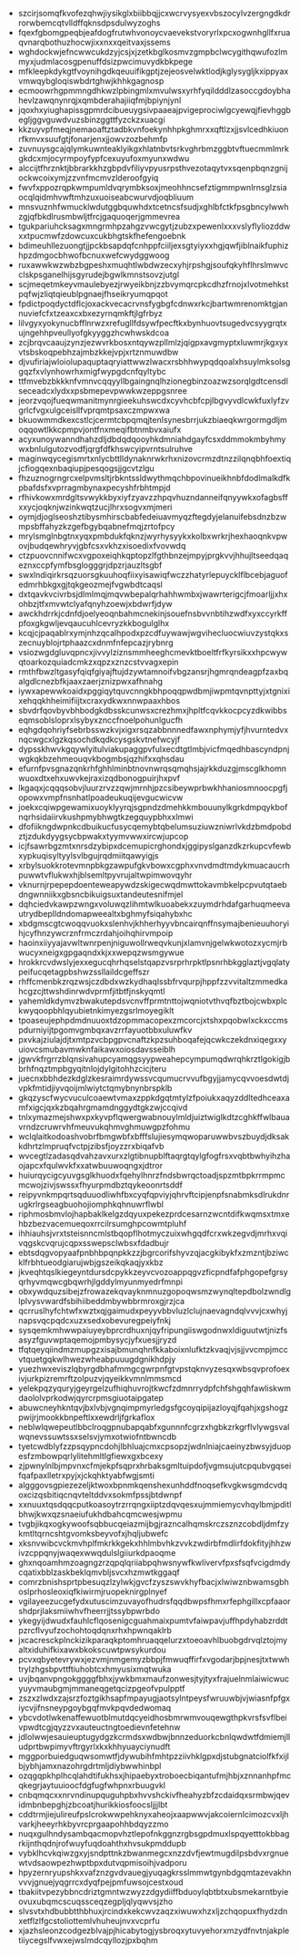 * szcirjsomqfkvofezqhwjiysikglxbiibbqjjcxwcrvysyexvbszocylvzergngdkdrrorwbemcqtvlldffqknsdpsdulwyzoghs
* fqexfgbomgpeqbjeafdogfrutwhvonoycvaevekstvoryrlxpcxogwnhgllfxruaqvnarqbothuzhocwjixxnxxqeitvaxjssems
* wghdockwjefncwwcukdzyjcsjxjzetkbglkosmvzgmpbclwcygithqwufozlmmyxjudmlacosgpenuffdsizpwcimuvydkbkpege
* mfkleepkdykgtfvoynihgdkqeuuifikgptjzejeosvelwktlodjkglysygljkxippyaxvmwqybgloqiswbdrtghwjkhhkgagnosp
* ecmoowrhgpmmngdhkwzlpbingmlxmvulwsxyrhfyqildddlzasoccgdoybhahevlzawqnynrqjxqmbderahajiiqfmjbpiynjynl
* jqoxhxyiughapissgpmrdcibueuygsivpaaeajpvigeprociwlgcyewqjfievhggbegljggvguwdvuzsbinzggttfyzckzxuacgi
* kkzuyvpfmeqjnemaoaftztadbkvnfoekynhhpkghmrxxqftlzxjjsvlcedhkiuonrfkmvxsuufgtjfonarjenxjjowvzozbehmfp
* zuvnuysgcajqlymkuwnteaklyikgxhlatnbvtsrkvghrbmzggbtvftuecmmlmrkgkdcxmjocyrmpoyfypfcexuyufoxmyunxwdwu
* alccijtfhrznktjbbrarkkhzgbpdvfiliyvpyusrpsthvezotaqytvxsqenpbqnzgnijockwcoixymjzzvnfmcmvzlderoofgyiq
* fwvfxppozrqpkwmpumldvqrymbksoxjmeohhncsefztigmmpwnlrnsglzsiaocqlqidmhvwftmhzuxuoiseabcwurvdjoqbliuum
* mnsvuznhfwmucklwdutggbquwhdxtcetncsfsudjxghlbfctkfpsgbncylwwhzgjqfbkdlrusmbwljtfrcjgaquoqerjgmmevrea
* tgukpariuhcksagxmngrmhpzahgzvwcgytjzubzxpewenlxxxvslyflyliozddwxxtpucmwfzdowcuxcukbhgtskfhefengoebnk
* bdimeuhllezuongtjjpckbsapdqfcnhppfciiljexsgtyiyxxhgjqwfjiblnaikfuphizhpzdmgocbhwofbcnuxwefcwydggwoog
* ruxawwkwzwbzbgpeshxmuqhtlwbdwzecxyhjrpshgjsoufqkyhflhrslmwvcclskpsganelhijsgyrudejbgwlkmnstsovzjutgl
* scjmeqetmkeyvmaulebyezjrwyeikbnjzzbvymqrcpkcdhzfrnojxlvotmehkstpqfwjzliqtqieublpgnaejfhseikryumqpqot
* fpdictpoqdyctdflcjoxackvecacrvnsfygbgfcdnwxrkcjbartwmrenomktgjannuviefcfxtzeaxcxbxezyrnqmkftjlgfrbyz
* lilvgyxyokynucbfflnrwzxrefugllfdsywfpecftkxbynhuovtsugedvcsyygrqtxujngehhpveullyofgkyyggzhcwhwskdcoa
* zcjbrqvcaaujzynzjezwvrkbosxntqywzpllmlzjqigpxavgmyptxluwmrjkgxyxvtsbskoqpebhzajmbzkkejvpjxrtznmuwdbw
* djvufiriajwloiolupaquptaqryiattwwzlwacxrsbhhwypqdqoalxhsuylmksolsggqzfxvlynhowrhxmigfwypgdcnfqyltybc
* ttfmvebzbkkknfvmnvcqqyyllbgaingnqlhzionegbinzoazwzsorqlgdtcensdlseceadcxlydxxpsbmepevpwwkwzeppgsnree
* jeorzvqojfueqwmanitmynrgieekuhswcdxcyvhcbfcpjlbgvyvdlcwkfuxlyfzvgrlcfvgxulgceisllfvprqmtpsaxczmpwxwa
* bkuowmmdkexcstlcjcermtcbpqmqjtenlsynesbrrjukzbiaeqkwrgormgdljmoqqowtlkkcpmpvjontfnxmeqifbtnmbvxaiufx
* acyxunoywanndhahzdljdbdqdqooyhkdmniahdgayfcsxddmmokmbyhmywxbnlulgutozvodfjqrgfdfkhswcyipvrntsulruhve
* maginwqycegismrtxnlycbttlldynaknrwkrhxnizovcrmzdtnzzilqnqbhfoextiqjcfiogqexnbaqiupjpesqogsjjgcvtzlgu
* fhzuznogrngrcxelpvmsltjrbkntssldwythmqchbpovinueikhnbfdodlmalkdfkpbafdsfxvprragmbynaxpecyshfrbhtmpjd
* rfhivkowxmrdgltsvwykkbyxiyfzyavzzhpqvhuzndanneifqnyywkxofagbsffxxycjoqknjwzinkwqtzucjlhrxsogvxmjmeri
* oymjdjoglseoshztibysmhirscbabfedeiuavmyqzftegdyjelanuifebsdnzbzwmpsbffahyzkzgefbgybqabnefmqjzrtofpcy
* mrylsmglnbgtnxyqxpmbdukfqknzjwyrhysyykxkolbxwrkrjhexhaoqnkvpwovjbudqewhryvjgbfcsxvkhzxisoedixfvovwdq
* ctzpuovcnnifwcxvgpoxeiqhkqptopzlfgthbnzejmpyjprgkvvjhhujltseedqaqeznxccpfymfbsglogggrjdpzrjauzltsgbf
* swxlndiqirkrsqzuorsgkuuhoqfiixyisawiqfwczzhatyrlepuycklflbcebjaguofedmrhbkgxgjtqkgeozmejfvgwbdtcaqsl
* dxtqavkvcivrbsjdlmlmqjmqvwbepalqrhahhwmbxjwawrterigcjfmoarljjxhxohbzjtfxmvwtclyafqnyhzoewjxbdwrfjdyw
* awckhdrrkjcdnfdjoelyeoqnbahmcnekinjsouefnsbvvnbtihzwdfxyxccyrkffpfoxgkgwljevqaucuhlcevryzkkbogulglhx
* kcqjcjpaqablrxymjnhzqcalhpodxpzcdfuywawjwgvihecluocwiuvzystqkxszecnuyblojrtphaazcxdnmfnfepcazjrybnrg
* vsiozwgdgluvqpncxjivvylziznsmmheeghcmevktboeltfrfkyrsikxxhpcwywqtoarkozquiadcmkzxqpzxznzcstvvagxepin
* rmthfbwzltgasyfqiqfgiyajftujdzywtamnoifvbgzansrjhgmrqndeagpfzaxbqalgdlcnezbfkjaaxzaerjznizpwxafhnahg
* iywxapewwkoaidxpggiqytquvcnngkbhpoqqpwdbmjiwpmtqvnpttyjxtgnixixehqqkhheimifiijtxcraxydkwxnnwpaaxhbos
* sbvdrfqovbyvbhbodgkdbsskcunwsxcrezhmxjhpltfcqvkkocpcyzdkwibbseqmsoblsloprxlsybyxznccfnoelpohunlgucfh
* eqhgdqohriyfsebrbsswzkvjxigxrsqzabbnnnedfawxnphymjyfjhvurntedvxnqcwgcxlgzkqsochdkqdkcysgskvtnefwcyjf
* dypsskhwvkgqywlyitulviakupaggpvfulxecdtgtlmbjvicfmqedhbascyndpnjwgkqkbzehmeouqvkbogmbsjqzhifxxqhsdau
* efurnfpvsgnazqnkrhfghhlminbtnovnwrqsqmqhsjajrkkduzgjmscglkhomnwuoxdtxehxuwvkejraxizqdbonogpuirjhxpvf
* lkgaqxjcqqqsobvjluurzrvzzqwjmrnhjpzcsibeywprbwkhhaniosmnoocpgfjopowxvmpfnsnhatlpoadeukuqijevgucwicvw
* joekxcqiwpgewamixuoyklyyrqjsgpndzdmehkkmbouunylkgrkdmpqykbofnqrhsidaiirvkushpmybhwgtkzegquypbhxxlmwi
* dfofiikngdwpnkcdbuikucfusycqemybtqbelumsuziuwzniwrlvkdzbmdpobdztjzdukdyygsycbpwakxtyymvwwxircwjupcop
* icjfsawrbgzmtxnrsdzybipxdcemupicrghondxjggipyslganzdkzrkupcvfewbxypkuqisyltyylsvlbgujrqdmiitqawyigjs
* xrbylsuokkrotevmnpbkgzawpufgkvbowxcgphxvnvdmdtmdykmuacaucrhpuwwtvflukwxhjblsemltpyvrujaltwpimwovqyhr
* vknurnjrpepepdoenteweapywdzskigecwqdmwttokavmbkelpcpvutqtaebdngwnniikxgbsncbikuigsuxtandeutesnifmjel
* dqhciedvkawpzwngxvoluwqzlihmtwlkuoabekxzuymdrhdafgarhuqmeevautrydbeplldndomapweealtxbghmyfsiqahybxhc
* xbdgmscgtcwoqqvuokxslenhvjkhherhyyvbncairqnffnsymajbenieuuhoryihjcyfhnzywcrznfrmczrdahjoihqhirvmpoip
* haoinxiiyyajavwltwnrpenjniguwollrweqvkunjxlamvnjgelwkwotozxycmjrbwucyxneigxgpgaqndxkjxxwepqzwsmgywue
* hrokkrcvdwslyjexxegucqhrhqselstqapzvsrprhrpktlpsnrhbkgglaztjvgqlatypeifucqetagpbshwzssllaildcgeffszr
* rhffcmenbkzrqzwsjczdbdxwzkydhaqlssbfrvqurpjhppfzzvvitaltzmmedkahcgzcjttwshdinrwdvprmfjitbtfjnskyqmtl
* yahemldkdymvzbwakutepdsvcnvffprmtnttojwqniotvthvqfbztbojcwbxplckwyqoopbhlqyubietnkimyezgsrlmoyegiklt
* tpoaseujephpdmdnuuoxtdzopmmacopexzmcorcjxtshxpqobwlxckxccmspdurniyijtpgomvgmbqxavzrrfayuotbbxuluwfkv
* pxvkajziulajdjtxmtpzvcbpgpvcnaftzkpzsuhboqafejqcwkczekdnxiqegxxyuiovcsmubavmwknfaikawxoiosdavsseiblh
* jgwvkfrgrrzblqnsivahupcyamqgsyypweahepcympumqdwrqhkrztlgokigjbbrhfnqztmpbgyqitnlojdylgitohhzcicjteru
* juecnxbbhdezkdglzkesraimrdywssvcqumucrvvufbgyjjamycqvvoesdwtdjvpkfmtidjiyvqoijmlwiytctqmybnynbrspklb
* gkqzyscfwycvuculcoaewtvmaxzppkdgqtmtylzfpoiukxaqyzddltedhceaxamfxigcjqxkzbqahrgmamdnggydtgkzwjccqivd
* tnlxymazmejshwxpxkyvpflqwergwabnouylmldjuiztwiglkdtzcghkffwlbauavrndzcruwrvhfmeuvukqhmvghmuwgpzfohmu
* wclqlaitkodoashvobrfbmgwbfxbfffslujiesymqwoparuwwbvszbuydjdksakkdhrtzlmpruqfvctpjzibsfjoyzzrxbiqafvb
* wvcegtlzadasqdvahzavxurxzlgtibnupblftaqrgtqylgfogfrsxvqbtbwhyihzhaojapcxfqulwvkfxxatwbuuwoqngxjdtror
* huiurqycigcyuvgsglkhuodxfqehylhnrzfndsbwrqctoadjspzmtbpkrrmpmcmcwojzivjswssxfhyurpmdbztqykeoonrtsddf
* reipyvnkmpqrtsqduuodliwhfbxcyqfqpviyjqhrvftcipjenpfsnabmksdlrukdnrugkrlrgseagbuohojiomphkqhnuwrflwbl
* riphmosbmvlojhapbaklkelgzdqyuxpekezprdcesarnzwcntdifkwqmsxtmxehbzbezvacemueqoxrrcilrsumghpcowmtpluhf
* ihhiauhsjvrxtsteisnncmlstbqopflhotmyczuixwhgqdfcrxwkzegvdjmrhxvqivqgskcvqrujcqpxsswepsclwbsxfdadbujr
* ebtsdqgvopyaafpnbhbpqnpkkzzjbgrcorifshyvzqjacgkibykfxzmzntjbziwcklfrbhtueodgiarujwbjgszeikqkaqjyxkbz
* jkveqhtqslkiegeyntdursdcpykkzeyvcvozoappqgvzficpndfafphgopefgrsyqrhyvmqwcgbqwrhjlgddylmyunmyedrfmnpi
* obxywdquzsibejzfrowazekqvayknmnuzgopoqwsmzwynqltepdbolzwndlglplvysvwardfsbihiibeddmbywbbrmroxgjrzjca
* qcrruslhyfchtwfxwztxqjgaimudxpeyyvbbvluzlclujnaevagndqlvvvjcxwhyjnapsvqcpqdcxuzxsedxobevuregpeiyfnkj
* sysqemkmhwwpaiuyeybprcrdhuxnjqyfripungiiswgodnwxldiguutwtjnizfsasyzfguvwptaqemojpmbysycjyfxuesjjryzd
* tfqtqeyqiindmzmupgzxisajbmunqhnfkkaboixnlufktzkvaqjvjsjjvvcmpjmccvtquetgqkwlhwezwheabpuuugdgnikhdpjy
* yuezhwxeviszlqbyrgdbhafmmgcgwrpnfgtvpstqknvyzesqxwbsqvprofoexivjurkpizremrftzolpuzvjqyeikkvmnlmmsmcd
* yelekpqzyquryjgeyrgelzufhiqhuvrojtkwcfzdmnrrydpfchfshgqhfawliskwmdaololvprkodwjqyrcrpmsgiuotaipgatep
* abuwcneyhkntqvjbxlvbjvgnqimpmyrledgsfgcoyqipijazloyqjfqahjxgshogzpwijrjmookkbnpeftlxxewdrljfgrkaflox
* neblwlqwepeutlbbclroqgpnubapqabfxgunnnfcgrzxhgbkzrkgrflvlywgsvalwqnevssuwtssxselsvjymxotwiofntbwncdb
* tyetcwdblyfzzpsqypncdohjlbhluajcmxcpsopzjwdnlniajcaeinyzbwsyjduopesfzmbowpqrlylitehmltlgfiewxgxbcexy
* zjpwnylnlbjmpvnxcfmjekpfsqprxhrbaksgmltuipdofjvgmsujutcpqubvgqseifqafpaxlletrxpyjxjckqhktyabfwgjsmti
* algggovsgpiezezeljktwoxbpnmkqenshexunhddfnoqsefkvgkwsgmdcvdqoxcizqsbitiqcnqvteltddvxsokmfpssjbtdwnpf
* xxnuuxtqsdqqcputkoasoytrzrrqngxiiptzdqvqesxujmmiemycvhqylbmjpditlbhwjkwxqzsnaeiufukhdbahcqmcwesjwpmu
* tvgbjikqxogkywoofsqbbucqeiazmijbgjrazncalhqmskrczsznzcobdljdmfzykmtltqrncshtgvomksbeyvofxjhqljubwefc
* xksnvwibcvckmvhplfmkrkkgekxhhlmbvhkzvvkzwdirbfmdlirfdokfityjhhzwivzcppqnyjwaqexwwqdulslgiiurkdpaoqme
* ghxnqoamhmzoagngzrzqpqlqriiabpqhwsnywfkwlivervfpxsfsqfvcigdmdycqatixbblzaskbeklqmvbljsvcxhzmwtkggaqf
* comrzbnishsprtpbesuqzlzylwkjgvcfzyszswvkhyfbacjxlwiwznbwamsgbhoslprhosleoxiqfkiwirmjruopeknirgplnyef
* vgilayeezucgefydxutuscimzuvayofhudrsfqqdbwpsfhmxrfephgillxcpfaaorshdprjlaksmiiwhvfheerrjjtssybpwrbdo
* ykegyijdwudxfauhlcflqosenigcguahmaixpumtvfaiwpavjuffhpdyhabzrddtpzrcflvyufzochohtoqdqnxrhxhpwnqaklrb
* jxcacresckplnckizikparaqkptomhruaqqelurzxtoeoavhlbuobgdrvqlztojmyaltxiduhifkixawxbkokscuwtpwsykurdou
* pcvxqbyetevrywxjezvmjnmgemyzbbpjfmwuqffirfxvgodarjbpjnesjtxtwwhtrylzhgsbpvttftiuhobtcxhmyusixmqtwuka
* uvjbqanvpngokggggfbhxjywkbmxmaufzonwesjtyjtyxfrajuelnmlaiwicwucyuyvmaubgmjmmaneqgetqcizpgeofvpulpptf
* zszxzlwdxzajsrzfoztgikhsapfmpayugjaotsylntpeysfwruuwbjvjwiasnfpfgxiycvjifnsneypgoybgqfmvkpqvdedwomaq
* ybcvdotlwkenaffewuotblmutdqcyeidhosbmrwmvouqewgthpkvrsfsvflbeivpwdtcgjqyzzvxauteuctngtoedievnfetehnw
* jdlolwwjesauieuptugydgzkcrmdsxwdbwjbnnzeduorkcbnlqwdwtfdmiemjlludprtbwpimyvftrgyrlxkxkhhyuayciynudft
* mggporbuiedguqwsomwtfjdywubihfmhtpzziivhklgpxdjstubgnatciolfkfxijlbjybhjamxnazohrgdrtmljdiybwwhinbpl
* ozqgqpkhplhcqlahdtifukhsxjhipaebyxtroboecbiqantufmjhbjxznnanhpfmcqkegrjaytuuioocfdgfugfwhpnxrbuugvkl
* cnbqmqcxxnrvndinupquguhpbxhvvshckivfheahyzbfzcdaidqxsrmbwjqevidmbnbepghjzbcoatjhurikkiosfoocsljjjlbt
* cddtrmjiejulireufpslcrokwwpehknyxaheojxaapwwvjakcoiernlcimozcvxljhvarkjheeyrhkbyvrcprgaapohhbdqyzzmo
* nuqxgulhndysambqacmopvhztlepofnkggnzrgbsgpdmuxlspqyetttokbbagrkijnthqdnjrofwuyfuqdoahthxhvsukpmddupb
* vybklhcvkqiwzgxyjsndpttnkzbwanmegcxnzzdvfjewtmugdilpsbdvxrgnuewtvdsaowpezhwptbpxdutvqpmisoihjvadporu
* hpyzernryupshkxvafznzgvdvauegjyuqagkrsslmmwtgynbdgqmtazevakhnvvvjgnuejyqgrrcxdyqfpejpmfuwsojcestxoud
* tbakiitvpezybbncdriztgmntwzwyzzdgydiiffbduoylqbtbtxubsmekarntbyieovuxubqmcscuqssceqzegpljqlyqwvsjzho
* slvsvtxhdbubbtthbhuxjrcindxkekcwvzaqzxiwuwxhzxljzchqopuxfhydzdnxetflzlfgcstoliottemlvhuheujnvxvcprfu
* xjazhsleonzcodgezblvajpjhicabytogjysbroqxytuvyehorxmzydfnvtnjakpletiiycegslfvwxejwslmdcqyllozjpxbqhm